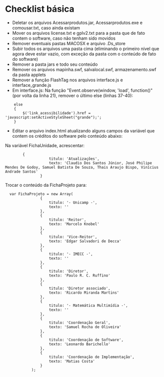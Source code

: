 # Checklist básica

- Deletar os arquivos Acessarprodutos.jar, Acessarprodutos.exe e comousar.txt, caso ainda existam
- Mover os arquivos license.txt e gplv2.txt para a pasta que de fato contem o software, caso não tenham sido movidos
- Remover eventuais pastas MACOSX e arquivo .Ds_store
- Subir todos os arquivos uma pasta cima (eliminando o primeiro nível que agora deve estar vazio, com exceção da pasta com o conteúdo de fato do software)
- Remover a pasta jars e todo seu conteúdo
- Remover os arquivos mapinha.swf, salvalocal.swf, armazenamento.swf da pasta applets
- Remover a função FlashTag nos arquivos interface.js e interface_grande.js
- Em interface.js: Na função "Event.observe(window, 'load', function()" (por volta da linha 21), remover o último else (linhas 37-40):
    
```    
    else
    {
        $('link_acessibilidade').href = 'javascript:setActiveStyleSheet("grande");';
    }
```

- Editar o arquivo index.html atualizando alguns campos da variável que contem os créditos do software pelo conteúdo abaixo:

Na variável FichaUnidade, acrescentar:

```
        {
                    titulo: 'Atualizações',
                    texto: 'Claudio Dos Santos Júnior, José Philipe Mendes De Godoy, Samuel Batista De Souza, Thais Araujo Bispo, Vinícius Andrade Santos'
				}
```

Trocar o conteúdo da FichaProjeto para:
```
  var FichaProjeto = new Array(
				{
					titulo: '- Unicamp -',
					texto: ''
				},
				{
					titulo: 'Reitor',
					texto: 'Marcelo Knobel'
				},
				{
					titulo: 'Vice-Reitor',
					texto: 'Edgar Salvadori de Decca'
				},
				{
					titulo: '- IMECC -',
					texto: ''
				},
				{
					titulo: 'Diretor',
					texto: 'Paulo R. C. Ruffino'
				},
				{
					titulo: 'Diretor associado',
					texto: 'Ricardo Miranda Martins'
				},
				{
					titulo: '- Matemática Multimídia -',
					texto: ''
				},
				{
					titulo: 'Coordenação Geral',
					texto: 'Samuel Rocha de Oliveira'
				},
				{
					titulo: 'Coordenação de Software',
					texto: 'Leonardo Barichello'
				},
				{
					titulo: 'Coordenação de Implementação',
					texto: 'Matias Costa'
				}
			);
```

